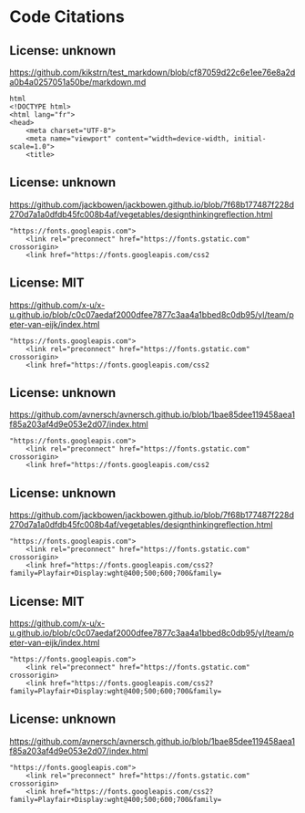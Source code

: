 # Code Citations

## License: unknown
https://github.com/kikstrn/test_markdown/blob/cf87059d22c6e1ee76e8a2da0b4a0257051a50be/markdown.md

```
html
<!DOCTYPE html>
<html lang="fr">
<head>
    <meta charset="UTF-8">
    <meta name="viewport" content="width=device-width, initial-scale=1.0">
    <title>
```


## License: unknown
https://github.com/jackbowen/jackbowen.github.io/blob/7f68b177487f228d270d7a1a0dfdb45fc008b4af/vegetables/designthinkingreflection.html

```
"https://fonts.googleapis.com">
    <link rel="preconnect" href="https://fonts.gstatic.com" crossorigin>
    <link href="https://fonts.googleapis.com/css2
```


## License: MIT
https://github.com/x-u/x-u.github.io/blob/c0c07aedaf2000dfee7877c3aa4a1bbed8c0db95/yl/team/peter-van-eijk/index.html

```
"https://fonts.googleapis.com">
    <link rel="preconnect" href="https://fonts.gstatic.com" crossorigin>
    <link href="https://fonts.googleapis.com/css2
```


## License: unknown
https://github.com/avnersch/avnersch.github.io/blob/1bae85dee119458aea1f85a203af4d9e053e2d07/index.html

```
"https://fonts.googleapis.com">
    <link rel="preconnect" href="https://fonts.gstatic.com" crossorigin>
    <link href="https://fonts.googleapis.com/css2
```


## License: unknown
https://github.com/jackbowen/jackbowen.github.io/blob/7f68b177487f228d270d7a1a0dfdb45fc008b4af/vegetables/designthinkingreflection.html

```
"https://fonts.googleapis.com">
    <link rel="preconnect" href="https://fonts.gstatic.com" crossorigin>
    <link href="https://fonts.googleapis.com/css2?family=Playfair+Display:wght@400;500;600;700&family=
```


## License: MIT
https://github.com/x-u/x-u.github.io/blob/c0c07aedaf2000dfee7877c3aa4a1bbed8c0db95/yl/team/peter-van-eijk/index.html

```
"https://fonts.googleapis.com">
    <link rel="preconnect" href="https://fonts.gstatic.com" crossorigin>
    <link href="https://fonts.googleapis.com/css2?family=Playfair+Display:wght@400;500;600;700&family=
```


## License: unknown
https://github.com/avnersch/avnersch.github.io/blob/1bae85dee119458aea1f85a203af4d9e053e2d07/index.html

```
"https://fonts.googleapis.com">
    <link rel="preconnect" href="https://fonts.gstatic.com" crossorigin>
    <link href="https://fonts.googleapis.com/css2?family=Playfair+Display:wght@400;500;600;700&family=
```

